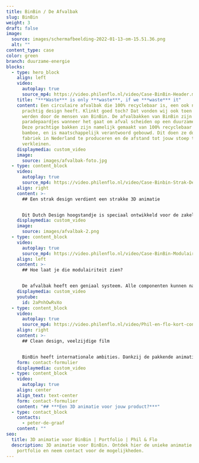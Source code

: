 ```yaml
---
title: BinBin / De Afvalbak
slug: BinBin
weight: 3
draft: false
image:
  source: images/schermafbeelding-2022-01-13-om-15.51.36.png
  alt: ""
content_type: case
color: green
branch: duurzame-energie
blocks:
  - type: hero_block
    align: left
    video:
      autoplay: true
      source_mp4: https://video.philenflo.nl/video/Case-BinBin-Header.mp4
    title: "***Waste*** is only ***waste***, if we ***waste*** it"
    content: Een circulaire afvalbak die 100% recyclebaar is, een ook nog eens een
      prachtig design heeft. Klinkt goed toch? Dat vonden wij ook toen we gebeld
      werden door de mensen van BinBin. De afvalbakken van BinBin zijn de
      paradepaardjes wanneer het gaat om afval scheiden op een duurzame manier.
      Deze prachtige bakken zijn namelijk gemaakt van 100% recyclebaar staal en
      bamboe, en is maatschappelijk verantwoord gebouwd. Dit doen ze door in een
      fabriek in Nederland te produceren en de afstand tot jouw stoep te
      verkleinen.
    displaymedia: custom_video
    image:
      source: images/afvalbak-foto.jpg
  - type: content_block
    video:
      autoplay: true
      source_mp4: https://video.philenflo.nl/video/Case-Binbin-Strak-Design.mp4
    align: right
    content: >-
      ## Een strak design verdient een strakke 3D animatie


      Dit Dutch Design hoogstandje is speciaal ontwikkeld voor de zakelijk markt en is eenvoudig af te stemmen op verschillende gebruikersbehoeften. Wij werden gevraagd om de unieke eigenschappen in een strakke [3D animatie](https://www.philenflo.nl/3-d-animatie-laten-maken/) te verpakken. Dat is goed gelukt als je het ons vraagt! Met een afvalbak van BinBin hoef je als organisatie de afvalbak niet meer weg te moffelen in een hoekje.
    displaymedia: custom_video
    image:
      source: images/afvalbak-2.png
  - type: content_block
    video:
      autoplay: true
      source_mp4: https://video.philenflo.nl/video/Case-BinBin-Modulairiteit.mp4
    align: left
    content: >-
      ## Hoe laat je die modulairiteit zien?


      De afvalbak heeft een geniaal systeem. Alle componenten kunnen namelijk gescheiden en gecombineerd worden. Dit zorgt voor een hoge flexibiliteit van het systeem. Je hoeft nooit meer een nieuwe bak te kopen, want de bak past zich aan jouw behoeften aan. Groeit je bedrijf? Dan plak je er nieuwe modules aan. Krijg je een nieuwe afvalstroom? Idem dito. Deze modulaire functies lenen zich perfect voor een 3D animatie. [Animatie](https://www.philenflo.nl/oplossingen/animatie-laten-maken/) zorgt dat we alle modules los van elkaar kunnen trekken, en dit op een dynamische manier te visualiseren.
    displaymedia: custom_video
    youtube:
      id: 2aPnhOwRvXo
  - type: content_block
    video:
      autoplay: true
      source_mp4: https://video.philenflo.nl/video/Phil-en-flo-kort-contact2.mp4
    align: right
    content: >-
      ## Clean design, veelzijdige film


      BinBin heeft internationale ambities. Dankzij de pakkende animatie met een clean design, hebben ze een effectief middel om de internationale markt te betreden. Geen gedoe met taalbarrières, maar vlotte video's die ze kunnen inzetten bij iedere bedrijfspresentatie, marketingcampagne of elevator pitch.
    form: contact-formulier
    displaymedia: custom_video
  - type: content_block
    video:
      autoplay: true
    align: center
    align_text: text-center
    form: contact-formulier
    content: "## ***Een 3D animatie voor jouw product?***"
  - type: contact_block
    contacts:
      - peter-de-graaf
    content: ""
seo:
  title: 3D animatie voor BinBin | Portfolio | Phil & Flo
  description: 3D animatie voor BinBin. Ontdek hier de unieke animatie in ons
    portfolio en neem contact voor de mogelijkheden.
---
```

